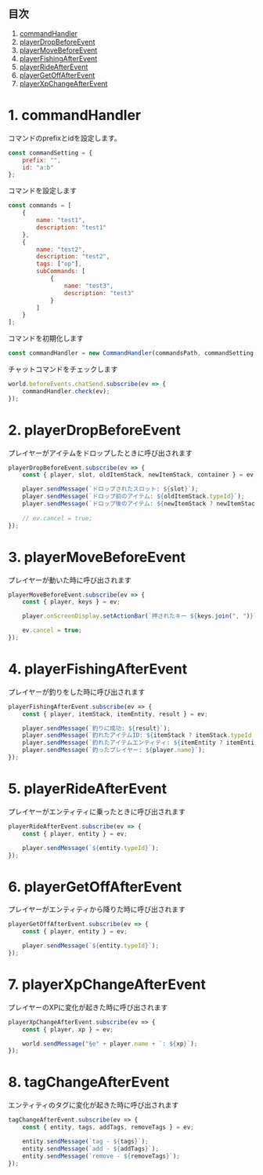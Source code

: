 ## 目次

1. [commandHandler](#anchor1)
2. [playerDropBeforeEvent](#anchor2)
3. [playerMoveBeforeEvent](#anchor3)
4. [playerFishingAfterEvent](#anchor4)
5. [playerRideAfterEvent](#anchor5)
6. [playerGetOffAfterEvent](#anchor6)
7. [playerXpChangeAfterEvent](#anchor7)

<a id="anchor1"></a>

# 1. commandHandler

コマンドのprefixとidを設定します。

```javascript
const commandSetting = {
    prefix: "",
    id: "a:b"
};
```

コマンドを設定します

```javascript
const commands = [
    {
        name: "test1",
        description: "test1"
    },
    {
        name: "test2",
        description: "test2",
        tags: ["op"],
        subCommands: [
            {
                name: "test3",
                description: "test3"
            }
        ]
    }
];
```

コマンドを初期化します

```javascript
const commandHandler = new CommandHandler(commandsPath, commandSetting, commands);
```

チャットコマンドをチェックします

```javascript
world.beforeEvents.chatSend.subscribe(ev => {
    commandHandler.check(ev);
});
```

<a id="anchor2"></a>

# 2. playerDropBeforeEvent

プレイヤーがアイテムをドロップしたときに呼び出されます

```javascript
playerDropBeforeEvent.subscribe(ev => {
    const { player, slot, oldItemStack, newItemStack, container } = ev;

    player.sendMessage(`ドロップされたスロット: ${slot}`);
    player.sendMessage(`ドロップ前のアイテム: ${oldItemStack.typeId}`);
    player.sendMessage(`ドロップ後のアイテム: ${newItemStack ? newItemStack.typeId : "minecraft:air"}`);
    
    // ev.cancel = true;
});
```

<a id="anchor3"></a>

# 3. playerMoveBeforeEvent

プレイヤーが動いた時に呼び出されます

```javascript
playerMoveBeforeEvent.subscribe(ev => {
    const { player, keys } = ev;

    player.onScreenDisplay.setActionBar(`押されたキー ${keys.join(", ")}`);

    ev.cancel = true;
});
```

<a id="anchor4"></a>

# 4. playerFishingAfterEvent

プレイヤーが釣りをした時に呼び出されます

```javascript
playerFishingAfterEvent.subscribe(ev => {
    const { player, itemStack, itemEntity, result } = ev;

    player.sendMessage(`釣りに成功: ${result}`);
    player.sendMessage(`釣れたアイテムID: ${itemStack ? itemStack.typeId : ""}`);
    player.sendMessage(`釣れたアイテムエンティティ: ${itemEntity ? itemEntity.typeId : ""}`);
    player.sendMessage(`釣ったプレイヤー: ${player.name}`);
});
```

<a id="anchor5"></a>

# 5. playerRideAfterEvent

プレイヤーがエンティティに乗ったときに呼び出されます

```javascript
playerRideAfterEvent.subscribe(ev => {
    const { player, entity } = ev;

    player.sendMessage(`${entity.typeId}`);
});
```

<a id="anchor6"></a>

# 6. playerGetOffAfterEvent

プレイヤーがエンティティから降りた時に呼び出されます

```javascript
playerGetOffAfterEvent.subscribe(ev => {
    const { player, entity } = ev;

    player.sendMessage(`${entity.typeId}`);
});
```

<a id="anchor7"></a>

# 7. playerXpChangeAfterEvent

プレイヤーのXPに変化が起きた時に呼び出されます

```javascript
playerXpChangeAfterEvent.subscribe(ev => {
    const { player, xp } = ev;

    world.sendMessage("§e" + player.name + `: ${xp}`); 
});
```

# 8. tagChangeAfterEvent

エンティティのタグに変化が起きた時に呼び出されます

```javascript
tagChangeAfterEvent.subscribe(ev => {
    const { entity, tags, addTags, removeTags } = ev;

    entity.sendMessage(`tag - ${tags}`);
    entity.sendMessage(`add - ${addTags}`);
    entity.sendMessage(`remove - ${removeTags}`);
});
```
